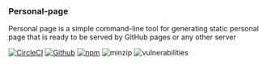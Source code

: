 ### Personal-page
Personal page is a simple command-line tool for generating static personal page that is ready to be served by GitHub pages or any other server


[![CircleCI](https://circleci.com/gh/TheDhejavu/personal-page.svg?style=svg)](https://circleci.com/gh/TheDhejavu/personal-page)
[![Github](https://img.shields.io/github/package-json/v/thedhejavu/personal-page)](https://github.com/TheDhejavu/personal-page)
[![npm](https://img.shields.io/npm/v/personal-page/latest)](https://www.npmjs.com/package/personal-page)
![minzip](https://img.shields.io/bundlephobia/minzip/personal-page)
![vulnerabilities](https://img.shields.io/snyk/vulnerabilities/npm/personal-page)
